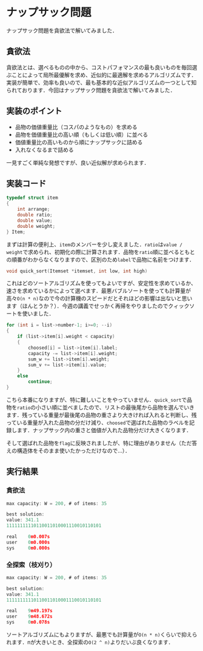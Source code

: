 # ナップサック問題

ナップサック問題を貪欲法で解いてみました．

## 貪欲法

貪欲法とは、選べるものの中から、コストパフォマンスの最も良いものを毎回選ぶことによって局所最優解を求め、近似的に最適解を求めるアルゴリズムです．実装が簡単で、効率も良いので、最も基本的な近似アルゴリズムの一つとして知られております．今回はナップサック問題を貪欲法で解いてみました．

## 実装のポイント

- 品物の価値重量比（コスパのようなもの）を求める
- 品物を価値重量比の高い順（もしくは低い順）に並べる
- 価値重量比の高いものから順にナップサックに詰める
- 入れなくなるまで詰める

一見すごく単純な発想ですが、良い近似解が求められます．

## 実装コード

```c
typedef struct item
{
    int arrange;
    double ratio;
    double value;
    double weight;
} Item;
```
まずは計算の便利上、```item```のメンバーを少し変えました．```ratio```は```value / weight```で求められ、初期化の際に計算されます．品物を```ratio```順に並べるともとの順番がわからなくなりますので、区別のため```label```で品物に名前をつけます．

```c
void quick_sort(Itemset *itemset, int low, int high)
```
これはどのソートアルゴリズムを使ってもよいですが、安定性を求めているか、速さを求めているかによって選べます．最悪バブルソートを使っても計算量が高々```O(n * n)```なので今の計算機のスピードだとそれほどの影響は出ないと思います（ほんとうか？）．今週の講義でせっかく再帰をやりましたのでクィックソートを使いました．

```c
for (int i = list->number-1; i>=0; --i)
{
    if (list->item[i].weight < capacity)
    {
        choosed[i] = list->item[i].label;
        capacity -= list->item[i].weight;
        sum_w += list->item[i].weight;
        sum_v += list->item[i].value;
    }
    else
        continue;
}
```
こちら本番になりますが、特に難しいことをやっていません．```quick_sort```で品物を```ratio```の小さい順に並べましたので、リストの最後尾から品物を選んでいきます．残っている重量が最後尾の品物の重さより大きければ入れると判断し、残っている重量が入れた品物の分だけ減り、```choosed```で選ばれた品物のラベルを記録します．ナップサック内の重さと価値が入れた品物分だけ大きくなります．

そして選ばれた品物を```flag```に反映されましたが、特に理由がありません（ただ答えの構造体をそのまま使いたかっただけなので…）．

## 実行結果

### 貪欲法
```c
max capacity: W = 200, # of items: 35

best solution:
value: 341.1
11111111110110011010001110010110101

real    0m0.007s
user    0m0.000s
sys     0m0.000s
```

### 全探索（枝刈り）
```c
max capacity: W = 200, # of items: 35

best solution:
value: 341.1
11111111110110011010001110010110101

real    9m49.197s
user    9m48.672s
sys     0m0.078s
```
ソートアルゴリズムにもよりますが、最悪でも計算量が```O(n * n)```くらいで抑えられます．nが大きいとき、全探索の```O(2 ^ n)```よりだいぶ良くなります．